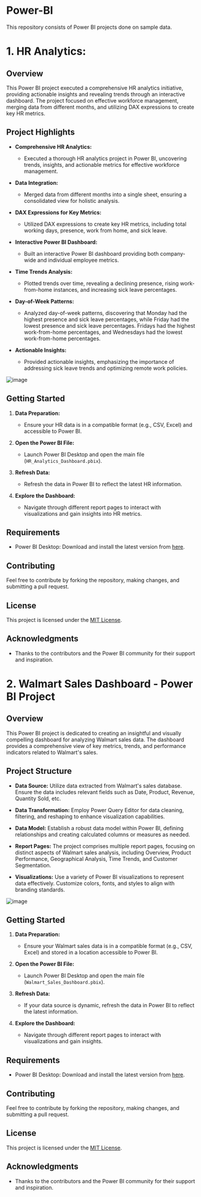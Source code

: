 # Power-BI

This repository consists of Power BI projects done on sample data.

# 1. HR Analytics:

## Overview

This Power BI project executed a comprehensive HR analytics initiative, providing actionable insights and revealing trends through an interactive dashboard. The project focused on effective workforce management, merging data from different months, and utilizing DAX expressions to create key HR metrics.

## Project Highlights

- **Comprehensive HR Analytics:**
  - Executed a thorough HR analytics project in Power BI, uncovering trends, insights, and actionable metrics for effective workforce management.

- **Data Integration:**
  - Merged data from different months into a single sheet, ensuring a consolidated view for holistic analysis.

- **DAX Expressions for Key Metrics:**
  - Utilized DAX expressions to create key HR metrics, including total working days, presence, work from home, and sick leave.

- **Interactive Power BI Dashboard:**
  - Built an interactive Power BI dashboard providing both company-wide and individual employee metrics.

- **Time Trends Analysis:**
  - Plotted trends over time, revealing a declining presence, rising work-from-home instances, and increasing sick leave percentages.

- **Day-of-Week Patterns:**
  - Analyzed day-of-week patterns, discovering that Monday had the highest presence and sick leave percentages, while Friday had the lowest presence and sick leave percentages. Fridays had the highest work-from-home percentages, and Wednesdays had the lowest work-from-home percentages.

- **Actionable Insights:**
  - Provided actionable insights, emphasizing the importance of addressing sick leave trends and optimizing remote work policies.
    
![image](https://github.com/Aneesh-PB/Power-BI/assets/93267765/79da43a6-8276-48b4-ae38-c546fdff1680)

## Getting Started

1. **Data Preparation:**
    - Ensure your HR data is in a compatible format (e.g., CSV, Excel) and accessible to Power BI.

2. **Open the Power BI File:**
    - Launch Power BI Desktop and open the main file (`HR_Analytics_Dashboard.pbix`).

3. **Refresh Data:**
    - Refresh the data in Power BI to reflect the latest HR information.

4. **Explore the Dashboard:**
    - Navigate through different report pages to interact with visualizations and gain insights into HR metrics.

## Requirements

- Power BI Desktop: Download and install the latest version from [here](https://powerbi.microsoft.com/desktop/).

## Contributing

Feel free to contribute by forking the repository, making changes, and submitting a pull request.

## License

This project is licensed under the [MIT License](LICENSE).

## Acknowledgments

- Thanks to the contributors and the Power BI community for their support and inspiration.




# 2.  Walmart Sales Dashboard - Power BI Project

## Overview

This Power BI project is dedicated to creating an insightful and visually compelling dashboard for analyzing Walmart sales data. The dashboard provides a comprehensive view of key metrics, trends, and performance indicators related to Walmart's sales.

## Project Structure

- **Data Source:** Utilize data extracted from Walmart's sales database. Ensure the data includes relevant fields such as Date, Product, Revenue, Quantity Sold, etc.

- **Data Transformation:** Employ Power Query Editor for data cleaning, filtering, and reshaping to enhance visualization capabilities.

- **Data Model:** Establish a robust data model within Power BI, defining relationships and creating calculated columns or measures as needed.

- **Report Pages:** The project comprises multiple report pages, focusing on distinct aspects of Walmart sales analysis, including Overview, Product Performance, Geographical Analysis, Time Trends, and Customer Segmentation.

- **Visualizations:** Use a variety of Power BI visualizations to represent data effectively. Customize colors, fonts, and styles to align with branding standards.

![image](https://github.com/Aneesh-PB/Power-BI/assets/93267765/626153e5-5af3-4e1c-8996-89bcece344a0)

## Getting Started

1. **Data Preparation:**
    - Ensure your Walmart sales data is in a compatible format (e.g., CSV, Excel) and stored in a location accessible to Power BI.

2. **Open the Power BI File:**
    - Launch Power BI Desktop and open the main file (`Walmart_Sales_Dashboard.pbix`).

3. **Refresh Data:**
    - If your data source is dynamic, refresh the data in Power BI to reflect the latest information.

4. **Explore the Dashboard:**
    - Navigate through different report pages to interact with visualizations and gain insights.

## Requirements

- Power BI Desktop: Download and install the latest version from [here](https://powerbi.microsoft.com/desktop/).

## Contributing

Feel free to contribute by forking the repository, making changes, and submitting a pull request.

## License

This project is licensed under the [MIT License](LICENSE).

## Acknowledgments

- Thanks to the contributors and the Power BI community for their support and inspiration.




